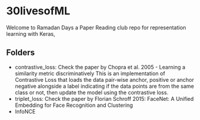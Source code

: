 # 30livesofML
Welcome to Ramadan Days a Paper Reading club repo for representation learning with Keras, 



## Folders
- contrastive_loss: Check the paper by Chopra et al. 2005 - Learning a similarity metric discriminatively
    This is an implementation of Contrastive Loss that loads the data pair-wise anchor, positive or anchor negative alongside a label indicating if the data points are from the same class or not, then update the model using the contrastive loss.
- triplet_loss: Check the paper by Florian Schroff 2015: FaceNet: A Unified Embedding for Face Recognition and Clustering
- InfoNCE